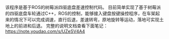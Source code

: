 该程序是基于ROS的树莓派四驱底盘差速控制代码。
目前简单实现了基于树莓派的四驱底盘车轮通过C++，ROS的控制，能够接入键盘按键操控程序，在车架起来的情况下可以完成调速，直行后退，差速转弯，原地旋转等运动，落地可实现土地上的前进和后退。
完整的说明文档查看下面笔记：https://note.youdao.com/s/UZeSV4A4
